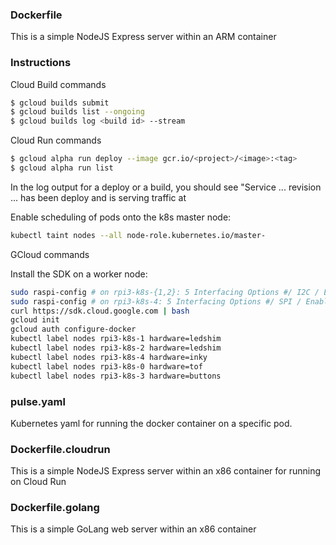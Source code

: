 ### Dockerfile

This is a simple NodeJS Express server within an ARM container

### Instructions

Cloud Build commands

```bash
$ gcloud builds submit
$ gcloud builds list --ongoing
$ gcloud builds log <build id> --stream
```

Cloud Run commands

```bash
$ gcloud alpha run deploy --image gcr.io/<project>/<image>:<tag>
$ gcloud alpha run list
```

In the log output for a deploy or a build, you should see "Service ... revision ... has been deploy and is serving traffic at <endpoint>

Enable scheduling of pods onto the k8s master node:

```bash
kubectl taint nodes --all node-role.kubernetes.io/master-
```

GCloud commands

Install the SDK on a worker node:

```bash
sudo raspi-config # on rpi3-k8s-{1,2}: 5 Interfacing Options #/ I2C / Enable
sudo raspi-config # on rpi3-k8s-4: 5 Interfacing Options #/ SPI / Enable
curl https://sdk.cloud.google.com | bash
gcloud init
gcloud auth configure-docker
kubectl label nodes rpi3-k8s-1 hardware=ledshim
kubectl label nodes rpi3-k8s-2 hardware=ledshim
kubectl label nodes rpi3-k8s-4 hardware=inky
kubectl label nodes rpi3-k8s-0 hardware=tof
kubectl label nodes rpi3-k8s-3 hardware=buttons
```

### pulse.yaml

Kubernetes yaml for running the docker container on a specific pod.


### Dockerfile.cloudrun

This is a simple NodeJS Express server within an x86 container for running on Cloud Run

### Dockerfile.golang

This is a simple GoLang web server within an x86 container

